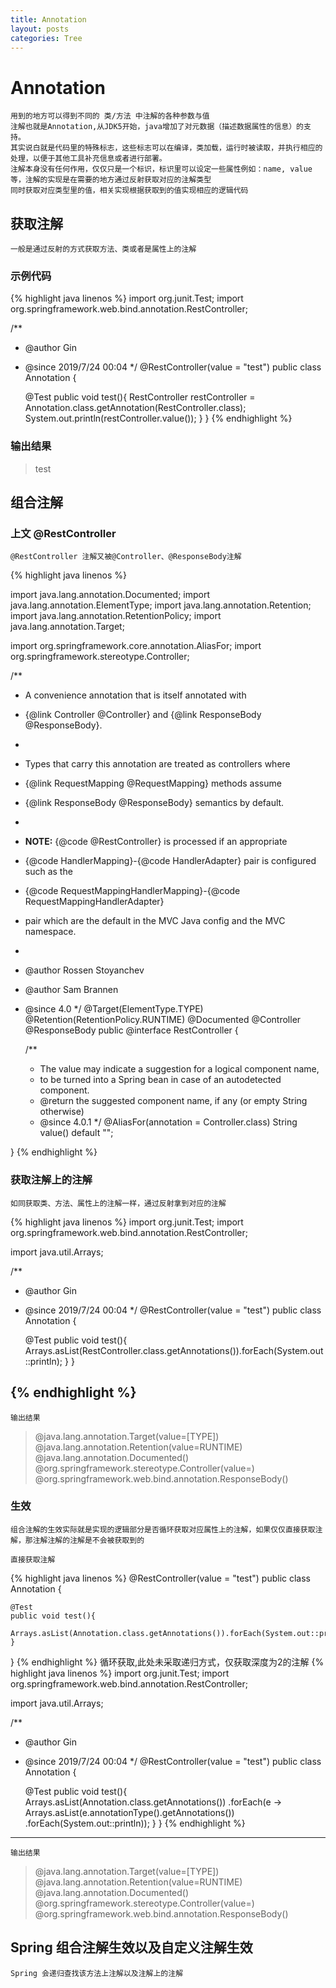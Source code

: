 ```yaml
---
title: Annotation
layout: posts
categories: Tree
---
```


# Annotation
    用到的地方可以得到不同的 类/方法 中注解的各种参数与值
    注解也就是Annotation,从JDK5开始，java增加了对元数据（描述数据属性的信息）的支持。
    其实说白就是代码里的特殊标志，这些标志可以在编译，类加载，运行时被读取，并执行相应的处理，以便于其他工具补充信息或者进行部署。
    注解本身没有任何作用，仅仅只是一个标识，标识里可以设定一些属性例如：name, value 等，注解的实现是在需要的地方通过反射获取对应的注解类型
    同时获取对应类型里的值，相关实现根据获取到的值实现相应的逻辑代码
    
## 获取注解
    一般是通过反射的方式获取方法、类或者是属性上的注解
### 示例代码
{% highlight java linenos %} 
import org.junit.Test;
import org.springframework.web.bind.annotation.RestController;

/**
 * @author Gin
 * @since 2019/7/24 00:04
 */
@RestController(value = "test")
public class Annotation {

    @Test
    public void test(){
        RestController restController = Annotation.class.getAnnotation(RestController.class);
        System.out.println(restController.value());
    }
}
{% endhighlight %}
### 输出结果
> test

## 组合注解
### 上文 @RestController
    @RestController 注解又被@Controller、@ResponseBody注解
{% highlight java linenos %} 

import java.lang.annotation.Documented;
import java.lang.annotation.ElementType;
import java.lang.annotation.Retention;
import java.lang.annotation.RetentionPolicy;
import java.lang.annotation.Target;

import org.springframework.core.annotation.AliasFor;
import org.springframework.stereotype.Controller;

/**
 * A convenience annotation that is itself annotated with
 * {@link Controller @Controller} and {@link ResponseBody @ResponseBody}.
 * <p>
 * Types that carry this annotation are treated as controllers where
 * {@link RequestMapping @RequestMapping} methods assume
 * {@link ResponseBody @ResponseBody} semantics by default.
 *
 * <p><b>NOTE:</b> {@code @RestController} is processed if an appropriate
 * {@code HandlerMapping}-{@code HandlerAdapter} pair is configured such as the
 * {@code RequestMappingHandlerMapping}-{@code RequestMappingHandlerAdapter}
 * pair which are the default in the MVC Java config and the MVC namespace.
 *
 * @author Rossen Stoyanchev
 * @author Sam Brannen
 * @since 4.0
 */
@Target(ElementType.TYPE)
@Retention(RetentionPolicy.RUNTIME)
@Documented
@Controller
@ResponseBody
public @interface RestController {

	/**
	 * The value may indicate a suggestion for a logical component name,
	 * to be turned into a Spring bean in case of an autodetected component.
	 * @return the suggested component name, if any (or empty String otherwise)
	 * @since 4.0.1
	 */
	@AliasFor(annotation = Controller.class)
	String value() default "";

}
{% endhighlight %}

### 获取注解上的注解
    如同获取类、方法、属性上的注解一样，通过反射拿到对应的注解
{% highlight java linenos %} 
import org.junit.Test;
import org.springframework.web.bind.annotation.RestController;

import java.util.Arrays;

/**
 * @author Gin
 * @since 2019/7/24 00:04
 */
@RestController(value = "test")
public class Annotation {

    @Test
    public void test(){
        Arrays.asList(RestController.class.getAnnotations()).forEach(System.out::println);
    }
}

{% endhighlight %}
---
    输出结果
    
> @java.lang.annotation.Target(value=[TYPE])    
> @java.lang.annotation.Retention(value=RUNTIME)    
> @java.lang.annotation.Documented()    
> @org.springframework.stereotype.Controller(value=)    
> @org.springframework.web.bind.annotation.ResponseBody()   

### 生效
    组合注解的生效实际就是实现的逻辑部分是否循环获取对应属性上的注解，如果仅仅直接获取注解，那注解注解的注解是不会被获取到的
    
    直接获取注解
{% highlight java linenos %} 
@RestController(value = "test")
public class Annotation {

    @Test
    public void test(){
        Arrays.asList(Annotation.class.getAnnotations()).forEach(System.out::println);
    }
}
{% endhighlight %}
    循环获取,此处未采取递归方式，仅获取深度为2的注解
{% highlight java linenos %} 
import org.junit.Test;
import org.springframework.web.bind.annotation.RestController;

import java.util.Arrays;

/**
 * @author Gin
 * @since 2019/7/24 00:04
 */
@RestController(value = "test")
public class Annotation {

    @Test
    public void test(){
        Arrays.asList(Annotation.class.getAnnotations())
                .forEach(e -> Arrays.asList(e.annotationType().getAnnotations())
                        .forEach(System.out::println));
    }
}
{% endhighlight %}
---
    输出结果
    
> @java.lang.annotation.Target(value=[TYPE])    
> @java.lang.annotation.Retention(value=RUNTIME)    
> @java.lang.annotation.Documented()    
> @org.springframework.stereotype.Controller(value=)    
> @org.springframework.web.bind.annotation.ResponseBody()   

## Spring 组合注解生效以及自定义注解生效
    Spring 会递归查找该方法上注解以及注解上的注解
